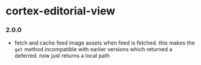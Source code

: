 # cortex-editorial-view

### 2.0.0

* fetch and cache feed image assets when feed is fetched.  this makes the `get`
  method incompatible with earlier versions which returned a deferred.  now just
  returns a local path
